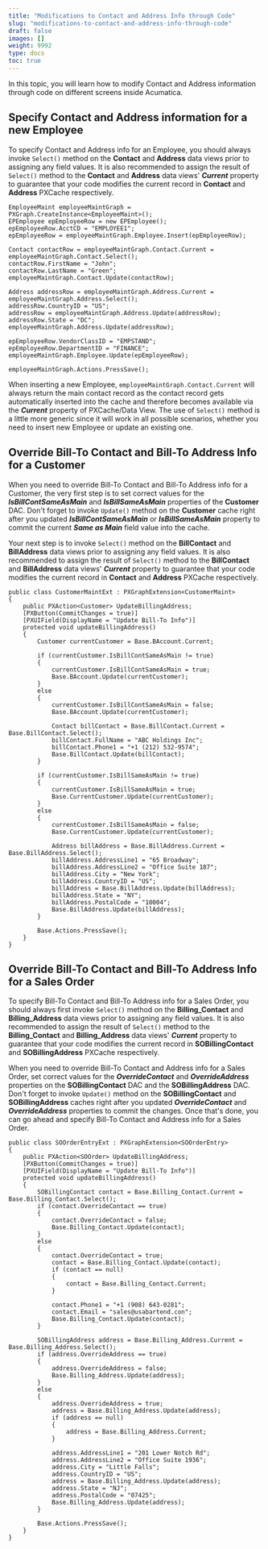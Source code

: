 ```yaml
---
title: "Modifications to Contact and Address Info through Code"
slug: "modifications-to-contact-and-address-info-through-code"
draft: false
images: []
weight: 9992
type: docs
toc: true
---
```


In this topic, you will learn how to modify Contact and Address information through code on different screens inside Acumatica.

## Specify Contact and Address information for a new Employee
To specify Contact and Address info for an Employee, you should always invoke `Select()` method on the **Contact** and **Address** data views prior to assigning any field values. It is also recommended to assign the result of `Select()` method to the **Contact** and **Address** data views' ***Current*** property to guarantee that your code modifies the current record in **Contact** and **Address** PXCache respectively.

    EmployeeMaint employeeMaintGraph = PXGraph.CreateInstance<EmployeeMaint>();
    EPEmployee epEmployeeRow = new EPEmployee();
    epEmployeeRow.AcctCD = "EMPLOYEE1";
    epEmployeeRow = employeeMaintGraph.Employee.Insert(epEmployeeRow);

    Contact contactRow = employeeMaintGraph.Contact.Current = employeeMaintGraph.Contact.Select();
    contactRow.FirstName = "John";
    contactRow.LastName = "Green";
    employeeMaintGraph.Contact.Update(contactRow);

    Address addressRow = employeeMaintGraph.Address.Current = employeeMaintGraph.Address.Select();
    addressRow.CountryID = "US";
    addressRow = employeeMaintGraph.Address.Update(addressRow);
    addressRow.State = "DC";
    employeeMaintGraph.Address.Update(addressRow);

    epEmployeeRow.VendorClassID = "EMPSTAND";
    epEmployeeRow.DepartmentID = "FINANCE";
    employeeMaintGraph.Employee.Update(epEmployeeRow);

    employeeMaintGraph.Actions.PressSave();

When inserting a new Employee, `employeeMaintGraph.Contact.Current` will always return the main contact record as the contact record gets automatically inserted into the cache and therefore becomes available via the ***Current*** property of PXCache/Data View. The use of `Select()` method is a little more generic since it will work in all possible scenarios, whether you need to insert new Employee or update an existing one.

## Override Bill-To Contact and Bill-To Address Info for a Customer
When you need to override Bill-To Contact and Bill-To Address info for a Customer, the very first step is to set correct values for the ***IsBillContSameAsMain*** and ***IsBillSameAsMain*** properties of the **Customer** DAC. Don't forget to invoke `Update()` method on the **Customer** cache right after you updated ***IsBillContSameAsMain*** or ***IsBillSameAsMain*** property to commit the current ***Same as Main*** field value into the cache. 

Your next step is to invoke `Select()` method on the **BillContact** and **BillAddress** data views prior to assigning any field values. It is also recommended to assign the result of `Select()` method to the **BillContact** and **BillAddress** data views' ***Current*** property to guarantee that your code modifies the current record in **Contact** and **Address** PXCache respectively.

    public class CustomerMaintExt : PXGraphExtension<CustomerMaint>
    {
        public PXAction<Customer> UpdateBillingAddress;
        [PXButton(CommitChanges = true)]
        [PXUIField(DisplayName = "Update Bill-To Info")]
        protected void updateBillingAddress()
        {
            Customer currentCustomer = Base.BAccount.Current;

            if (currentCustomer.IsBillContSameAsMain != true)
            {
                currentCustomer.IsBillContSameAsMain = true;
                Base.BAccount.Update(currentCustomer);
            }
            else
            {
                currentCustomer.IsBillContSameAsMain = false;
                Base.BAccount.Update(currentCustomer);

                Contact billContact = Base.BillContact.Current = Base.BillContact.Select();
                billContact.FullName = "ABC Holdings Inc";
                billContact.Phone1 = "+1 (212) 532-9574";
                Base.BillContact.Update(billContact);
            }

            if (currentCustomer.IsBillSameAsMain != true)
            {
                currentCustomer.IsBillSameAsMain = true;
                Base.CurrentCustomer.Update(currentCustomer);
            }
            else
            {
                currentCustomer.IsBillSameAsMain = false;
                Base.CurrentCustomer.Update(currentCustomer);

                Address billAddress = Base.BillAddress.Current = Base.BillAddress.Select();
                billAddress.AddressLine1 = "65 Broadway";
                billAddress.AddressLine2 = "Office Suite 187";
                billAddress.City = "New York";
                billAddress.CountryID = "US";
                billAddress = Base.BillAddress.Update(billAddress);
                billAddress.State = "NY";
                billAddress.PostalCode = "10004";
                Base.BillAddress.Update(billAddress);
            }

            Base.Actions.PressSave();
        }
    }

## Override Bill-To Contact and Bill-To Address Info for a Sales Order
To specify Bill-To Contact and Bill-To Address info for a Sales Order, you should always first invoke `Select()` method on the **Billing_Contact** and **Billing_Address** data views prior to assigning any field values. It is also recommended to assign the result of `Select()` method to the **Billing_Contact** and **Billing_Address** data views' ***Current*** property to guarantee that your code modifies the current record in **SOBillingContact** and **SOBillingAddress** PXCache respectively.

When you need to override Bill-To Contact and Address info for a Sales Order, set correct values for the ***OverrideContact*** and ***OverrideAddress*** properties on the **SOBillingContact** DAC and the **SOBillingAddress** DAC. Don't forget to invoke `Update()` method on the **SOBillingContact** and **SOBillingAddress** caches right after you updated ***OverrideContact*** and ***OverrideAddress*** properties to commit the changes. Once that's done, you can go ahead and specify Bill-To Contact and Address info for a Sales Order.

    public class SOOrderEntryExt : PXGraphExtension<SOOrderEntry>
    {
        public PXAction<SOOrder> UpdateBillingAddress;
        [PXButton(CommitChanges = true)]
        [PXUIField(DisplayName = "Update Bill-To Info")]
        protected void updateBillingAddress()
        {
            SOBillingContact contact = Base.Billing_Contact.Current = Base.Billing_Contact.Select();
            if (contact.OverrideContact == true)
            {
                contact.OverrideContact = false;
                Base.Billing_Contact.Update(contact);
            }
            else
            {
                contact.OverrideContact = true;
                contact = Base.Billing_Contact.Update(contact);
                if (contact == null)
                {
                    contact = Base.Billing_Contact.Current;
                }

                contact.Phone1 = "+1 (908) 643-0281";
                contact.Email = "sales@usabartend.con";
                Base.Billing_Contact.Update(contact);
            }

            SOBillingAddress address = Base.Billing_Address.Current = Base.Billing_Address.Select();
            if (address.OverrideAddress == true)
            {
                address.OverrideAddress = false;
                Base.Billing_Address.Update(address);
            }
            else
            {
                address.OverrideAddress = true;
                address = Base.Billing_Address.Update(address);
                if (address == null)
                {
                    address = Base.Billing_Address.Current;
                }

                address.AddressLine1 = "201 Lower Notch Rd";
                address.AddressLine2 = "Office Suite 1936";
                address.City = "Little Falls";
                address.CountryID = "US";
                address = Base.Billing_Address.Update(address);
                address.State = "NJ";
                address.PostalCode = "07425";
                Base.Billing_Address.Update(address);
            }

            Base.Actions.PressSave();
        }
    }

